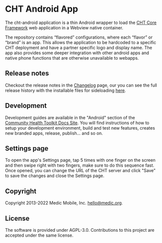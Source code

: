 CHT Android App
===============

The cht-android application is a thin Android wrapper to load the [CHT Core Framework](https://github.com/medic/cht-core/) web application in a Webview native container.

The repository contains “flavored” configurations, where each “flavor” or “brand” is an app. This allows the application to be hardcoded to a specific CHT deployment and have a partner specific logo and display name. The app also provides some deeper integration with other android apps and native phone functions that are otherwise unavailable to webapps.


## Release notes

Checkout the release notes in the [Changelog](CHANGELOG.md) page, our you can see the full release history with the installable files for sideloading [here](https://github.com/medic/cht-android/releases).


## Development

Development guides are available in the "Android" section of the [Community Health Toolkit Docs Site](https://docs.communityhealthtoolkit.org/core/guides/android/). You will find instructions of how to setup your development environment, build and test new features, creates new branded apps, release, publish... and so on.

## Settings page
To open the app's Settings page, tap 5 times with one finger on the screen and then swipe right with two fingers, make sure to do this sequence fast. Once opened, you can change the URL of the CHT server and click "Save" to save the changes and close the Settings page.

## Copyright

Copyright 2013-2022 Medic Mobile, Inc. <hello@medic.org>.


## License

The software is provided under AGPL-3.0. Contributions to this project are accepted under the same license.

